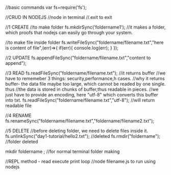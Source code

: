 //basic commands
var fs=require('fs');

//CRUD IN NODEJS
//node in terminal
//.exit to exit


//1 CREATE
//to make folder
fs.mkdirSync('foldername1');
//it makes a folder, which proofs that nodejs can easily go through your system.

//to make file inside folder
fs.writeFileSync("foldername/filename.txt","here is content of file",(err)=>{
    if(err){
        console.log(err);
    } 
    });

//2 UPDATE
fs.appendFileSync("foldername/filename.txt","content to append");

//3 READ
fs.readFileSync("foldername/filename.txt");
//it returns buffer
//we have to rememeber 3 things: security,performance,h cases.
//why it returns buffer- the data file maybe too large, which cannot be readed by one single. thus 
//the data is stored in chunks of buffer,thus readable in pieces.
//we just have to provide an encoding, here "utf-8" which converts this buffer into txt.
fs.readFileSync("foldername/filename.txt","utf-8");
//will return readable file


//4 RENAME
fs.renameSync("foldername/filename.txt","foldername/filename2.txt");

//5 DELETE
//before deleting folder, we need to delete files inside it.
fs.unlinkSync("day1-tutorial/hello2.txt");
//deleted
fs.rmdir("foldername");
//folder deleted



mkdir foldername ;
//for normal terminal folder making

//REPL method - read execute print loop
//node filename.js to run using nodejs
